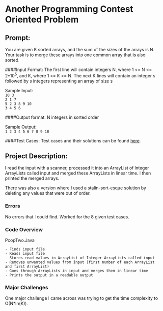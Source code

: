 # Another Programming Contest Oriented Problem

## Prompt:

You are given K sorted arrays, and the sum of the sizes of the arrays is N. Your task is to merge these arrays into one common array that is also sorted.

####Input Format:
The first line will contain integers N, where 1 <= N <= 2•10<sup>5</sup>, and K, where 1 <= K <= N.
The next K lines will contain an integer s followed by s integers representing an array of size s

Sample Input:\
`10 3`\
`2 1 7`\
`5 2 3 8 9 10`\
`3 4 5 6`

####Output format: 
N integers in sorted order

Sample Output:\
`1 2 3 4 5 6 7 8 9 10`

####Test Cases:
Test cases and their solutions can be found [here](https://github.com/DaNrd/01_APCSprojects/class/programmingContestOrientedProblem/2/testCases).

## Project Description:

I read the input with a scanner, processed it into an ArrayList of Integer ArrayLists called input and merged these ArrayLists in linear time. I then printed the merged arrays.

There was also a version where I used a stalin-sort-esque solution by deleting any values that were out of order.

### Errors

No errors that I could find. Worked for the 8 given test cases.

### Code Overview

PcopTwo.Java

    - Finds input file
    - Reads input file
    - Stores read values in ArrayList of Integer ArrayLists called input
    - Removes unwanted values from input (first number of each ArrayList and first ArrayList)
    - Goes through ArrayLists in input and merges them in linear time
    - Prints the output in a readable output

### Major Challenges

One major challenge I came across was trying to get the time complexity to O(N*ln(K)).